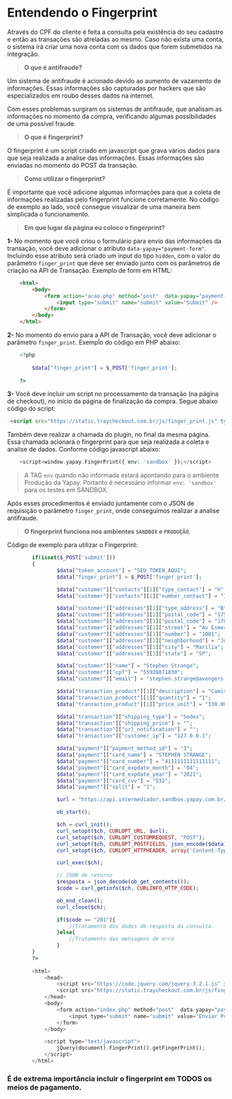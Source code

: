 # Entendendo o Fingerprint


Através do CPF do cliente é feita a consulta pela existência do seu cadastro e então as transações são atreladas ao mesmo. Caso não exista uma conta, o sistema irá criar uma nova conta com os dados que forem submetidos na integração.


> **O que é antifraude?**


Um sistema de antifraude é acionado devido ao aumento de vazamento de informações. Essas informações são capturadas por hackers que são especializados em roubo desses dados na internet. 

Com esses problemas surgiram os sistemas de antifraude, que analisam as informações no momento da compra, verificando algumas possibilidades de uma possível fraude.

> **O que é fingerprint?**


O fingerprint é um script criado em javascript que grava vários dados para que seja realizada a analise das informações. Essas informações são enviadas no momento do POST da transação.


> **Como utilizar o fingerprint?**


É importante que você adicione algumas informações para que a coleta de informações realizadas pelo fingerprint funcione corretamente. No código de exemplo ao lado, você consegue visualizar de uma maneira bem simplicada o funcionamento.


> **Em que lugar da página eu coloco o fingerprint?**


**1-** No momento que você criou o formulário para envio das informações da transação, você deve adicionar o atributo `data-yapay="payment-form"`. Incluindo esse atributo será criado um input do tipo `hidden`, com o valor do parâmetro `finger_print` que deve ser enviado junto com os parâmetros de criação na API de Transação. Exemplo de form em HTML:

```html
    <html>
        <body>
            <form action="acao.php" method="post"  data-yapay="payment-form">
                <input type="submit" name="submit" value="Submit" />
            </form>
        </body>
    </html>
```

**2-** No momento do envio para a API de Transação, você deve adicionar o parâmetro `finger_print`. Exempĺo do código em PHP abaixo:

```php
    <?php
        
        $data["finger_print"] = $_POST['finger_print'];
                
    ?>
```


**3-** Você deve incluir um script no processamento da transação (na página de checkout), no início da página de finalização da compra. Segue abaixo código do script:

```html
 <script src="https://static.traycheckout.com.br/js/finger_print.js" type="text/javascript"></script>
```

Também deve realizar a chamada do plugin, no final da mesma página. Essa chamada acionará o fingerprint para que seja realizada a coleta e analise de dados. Conforme código javascript abaixo:

```php
    <script>window.yapay.FingerPrint({ env: 'sandbox' });</script>
```
> A TAG `env` quando não informada estará apontando para o ambiente Produção da Yapay. Portanto é necessário informar `env: 'sandbox'` para os testes em SANDBOX.

Após esses procedimentos é enviado juntamente com o JSON de requisição o parâmetro `finger_print`, onde conseguimos realizar a analise antifraude.


> **O fingerprint funciona nos ambientes `SANDBOX` e `PRODUÇÃO`.**

Código de exemplo para utilizar o Fingerprint:

```php
        if(isset($_POST['submit']))
        {
                $data["token_account"] = "SEU_TOKEN_AQUI";
                $data["finger_print"] = $_POST['finger_print'];

                $data["customer"]["contacts"][1]["type_contact"] = "H";
                $data["customer"]["contacts"][1]["number_contact"] = "1133221122";

                $data["customer"]["addresses"][1]["type_address"] = "B";
                $data["customer"]["addresses"][1]["postal_code"] = "17516000";
                $data["customer"]["addresses"][1]["postal_code"] = "17000-000";
                $data["customer"]["addresses"][1]["street"] = "Av Esmeralda";
                $data["customer"]["addresses"][1]["number"] = "1001";
                $data["customer"]["addresses"][1]["neighborhood"] = "Jd Esmeralda";
                $data["customer"]["addresses"][1]["city"] = "Marilia";
                $data["customer"]["addresses"][1]["state"] = "SP";

                $data["customer"]["name"] = "Stephen Strange";
                $data["customer"]["cpf"] = "55928871830";
                $data["customer"]["email"] = "stephen.strange@avengers.com";

                $data["transaction_product"][1]["description"] = "Camiseta Tony Stark";
                $data["transaction_product"][1]["quantity"] = "1";
                $data["transaction_product"][1]["price_unit"] = "130.00";

                $data["transaction"]["shipping_type"] = "Sedex";
                $data["transaction"]["shipping_price"] = "";
                $data["transaction"]["url_notification"] = "";
                $data["transaction"]["customer_ip"] = "127.0.0.1";

                $data["payment"]["payment_method_id"] = "3";
                $data["payment"]["card_name"] = "STEPHEN STRANGE";
                $data["payment"]["card_number"] = "4111111111111111";
                $data["payment"]["card_expdate_month"] = "04";
                $data["payment"]["card_expdate_year"] = "2021";
                $data["payment"]["card_cvv"] = "532";
                $data["payment"]["split"] = "1";

                $url = "https://api.intermediador.sandbox.yapay.com.br/api/v3/transactions/payment";

                ob_start();

                $ch = curl_init();
                curl_setopt($ch, CURLOPT_URL, $url);
                curl_setopt($ch, CURLOPT_CUSTOMREQUEST, "POST");
                curl_setopt($ch, CURLOPT_POSTFIELDS, json_encode($data));
                curl_setopt($ch, CURLOPT_HTTPHEADER, array('Content-Type: application/json'));

                curl_exec($ch);

                // JSON de retorno
                $resposta = json_decode(ob_get_contents());
                $code = curl_getinfo($ch, CURLINFO_HTTP_CODE);

                ob_end_clean();
                curl_close($ch);

                if($code == "201"){
                    //Tratamento dos dados de resposta da consulta.
                }else{
                    //Tratamento das mensagens de erro
                }
        }
        ?>
        
        <html>
            <head>
                <script src="https://code.jquery.com/jquery-3.2.1.js" integrity="sha256-DZAnKJ/6XZ9si04Hgrsxu/8s717jcIzLy3oi35EouyE=" crossorigin="anonymous"></script>
                <script src="https://static.traycheckout.com.br/js/finger_print.js" type="text/javascript"></script>
            </head>
            <body>
                <form action="index.php" method="post"  data-yapay="payment-form">
                    <input type="submit" name="submit" value="Enviar Post" />
                </form>
            </body>

            <script type="text/javascript">
                jQuery(document).FingerPrint().getFingerPrint();                
            </script>
        </html>

```

### É de extrema importância incluir o fingerprint em **TODOS** os meios de pagamento.
 

